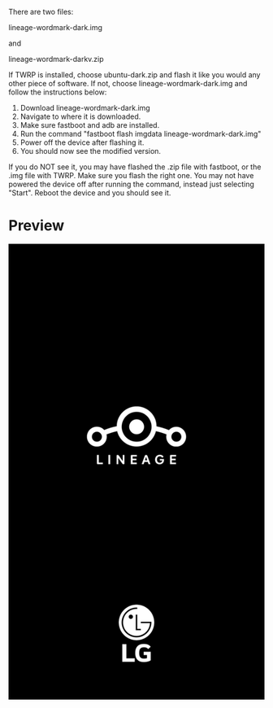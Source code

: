 There are two files:

lineage-wordmark-dark.img

and

lineage-wordmark-darkv.zip

If TWRP is installed, choose ubuntu-dark.zip and flash it like you would any other piece of software.
If not, choose lineage-wordmark-dark.img and follow the instructions below:
1. Download lineage-wordmark-dark.img
2. Navigate to where it is downloaded.
3. Make sure fastboot and adb are installed.
4. Run the command "fastboot flash imgdata lineage-wordmark-dark.img"
5. Power off the device after flashing it.
6. You should now see the modified version.

If you do NOT see it, you may have flashed the .zip file with fastboot, or the .img file with TWRP. Make sure you flash the right one. You may not have powered the device off after running the command, instead just selecting "Start". Reboot the device and you should see it.

# Preview
![Preview](./preview.png)
